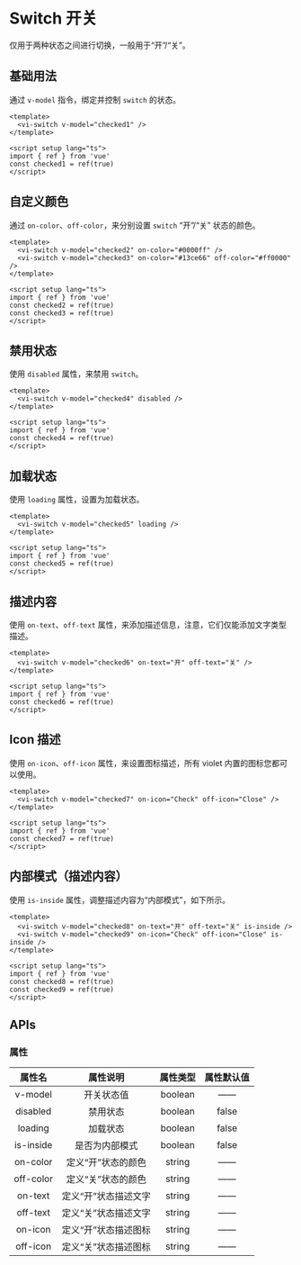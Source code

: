 <script setup lang="ts">
import { ref } from 'vue'

const checked1 = ref(true)
const checked2 = ref(true)
const checked3 = ref(true)
const checked4 = ref(true)
const checked5 = ref(true)
const checked6 = ref(true)
const checked7 = ref(true)
const checked8 = ref(true)
const checked9 = ref(true)
</script>

# Switch 开关

仅用于两种状态之间进行切换，一般用于“开”/“关”。

## 基础用法

通过 `v-model` 指令，绑定并控制 `switch` 的状态。

<div class="examples">
  <vi-switch v-model="checked1" />
</div>

```vue
<template>
  <vi-switch v-model="checked1" />
</template>

<script setup lang="ts">
import { ref } from 'vue'
const checked1 = ref(true)
</script>
```

## 自定义颜色

通过 `on-color`、`off-color`，来分别设置 `switch` “开”/“关” 状态的颜色。

<div class="examples">
  <vi-row>
    <vi-switch v-model="checked2" on-color="#0000ff" />
    <vi-switch v-model="checked3" on-color="#13ce66" off-color="#ff0000" />
  </vi-row>
</div>

```vue
<template>
  <vi-switch v-model="checked2" on-color="#0000ff" />
  <vi-switch v-model="checked3" on-color="#13ce66" off-color="#ff0000" />
</template>

<script setup lang="ts">
import { ref } from 'vue'
const checked2 = ref(true)
const checked3 = ref(true)
</script>
```

## 禁用状态

使用 `disabled` 属性，来禁用 `switch`。

<div class="examples">
  <vi-switch v-model="checked4" disabled />
</div>

```vue
<template>
  <vi-switch v-model="checked4" disabled />
</template>

<script setup lang="ts">
import { ref } from 'vue'
const checked4 = ref(true)
</script>
```

## 加载状态

使用 `loading` 属性，设置为加载状态。

<div class="examples">
  <vi-switch v-model="checked5" loading />
</div>

```vue
<template>
  <vi-switch v-model="checked5" loading />
</template>

<script setup lang="ts">
import { ref } from 'vue'
const checked5 = ref(true)
</script>
```

## 描述内容

使用 `on-text`、`off-text` 属性，来添加描述信息，注意，它们仅能添加文字类型描述。

<div class="examples">
  <vi-switch v-model="checked6" on-text="开" off-text="关" />
</div>

```vue
<template>
  <vi-switch v-model="checked6" on-text="开" off-text="关" />
</template>

<script setup lang="ts">
import { ref } from 'vue'
const checked6 = ref(true)
</script>
```

## Icon 描述

使用 `on-icon`、`off-icon` 属性，来设置图标描述，所有 violet 内置的图标您都可以使用。

<div class="examples">
  <vi-switch v-model="checked7" on-icon="Check" off-icon="Close" />
</div>

```vue
<template>
  <vi-switch v-model="checked7" on-icon="Check" off-icon="Close" />
</template>

<script setup lang="ts">
import { ref } from 'vue'
const checked7 = ref(true)
</script>
```

## 内部模式（描述内容）

使用 `is-inside` 属性，调整描述内容为“内部模式”，如下所示。

<div class="examples">
  <vi-row>
    <vi-switch v-model="checked8" on-text="开" off-text="关" is-inside />
    <vi-switch v-model="checked9" on-icon="Check" off-icon="Close" is-inside />
  </vi-row>
</div>

```vue
<template>
  <vi-switch v-model="checked8" on-text="开" off-text="关" is-inside />
  <vi-switch v-model="checked9" on-icon="Check" off-icon="Close" is-inside />
</template>

<script setup lang="ts">
import { ref } from 'vue'
const checked8 = ref(true)
const checked9 = ref(true)
</script>
```

## APIs

### 属性

| 属性名 | 属性说明 | 属性类型 | 属性默认值 |
| :---: | :---: | :---: | :---: |
| v-model | 开关状态值 | boolean | —— |
| disabled | 禁用状态 | boolean | false |
| loading | 加载状态 | boolean | false |
| is-inside | 是否为内部模式 | boolean | false |
| on-color | 定义“开”状态的颜色 | string | —— |
| off-color | 定义“关”状态的颜色 | string | —— |
| on-text | 定义“开”状态描述文字 | string | —— |
| off-text | 定义“关”状态描述文字 | string | —— |
| on-icon | 定义“开”状态描述图标 | string | —— |
| off-icon | 定义“关”状态描述图标 | string | —— |